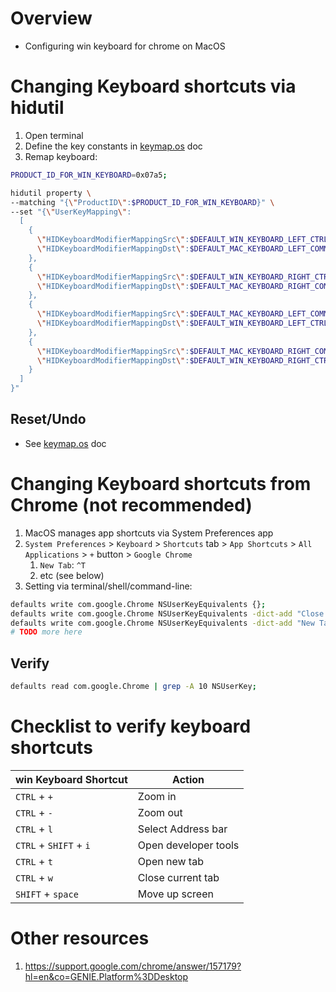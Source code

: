 # Overview
- Configuring win keyboard for chrome on MacOS


# Changing Keyboard shortcuts via hidutil
1. Open terminal
1. Define the key constants in [keymap.os](./keymap.os.md) doc
1. Remap keyboard:
```sh
PRODUCT_ID_FOR_WIN_KEYBOARD=0x07a5;

hidutil property \
--matching "{\"ProductID\":$PRODUCT_ID_FOR_WIN_KEYBOARD}" \
--set "{\"UserKeyMapping\":
  [
    {
      \"HIDKeyboardModifierMappingSrc\":$DEFAULT_WIN_KEYBOARD_LEFT_CTRL,
      \"HIDKeyboardModifierMappingDst\":$DEFAULT_MAC_KEYBOARD_LEFT_COMMAND
    },
    {
      \"HIDKeyboardModifierMappingSrc\":$DEFAULT_WIN_KEYBOARD_RIGHT_CTRL,
      \"HIDKeyboardModifierMappingDst\":$DEFAULT_MAC_KEYBOARD_RIGHT_COMMAND
    },
    {
      \"HIDKeyboardModifierMappingSrc\":$DEFAULT_MAC_KEYBOARD_LEFT_COMMAND,
      \"HIDKeyboardModifierMappingDst\":$DEFAULT_WIN_KEYBOARD_LEFT_CTRL
    },
    {
      \"HIDKeyboardModifierMappingSrc\":$DEFAULT_MAC_KEYBOARD_RIGHT_COMMAND,
      \"HIDKeyboardModifierMappingDst\":$DEFAULT_WIN_KEYBOARD_RIGHT_CTRL
    }
  ]
}"
```

## Reset/Undo
- See [keymap.os](./keymap.os.md) doc


# Changing Keyboard shortcuts from Chrome (not recommended)
1. MacOS manages app shortcuts via System Preferences app
1. `System Preferences` > `Keyboard` > `Shortcuts` tab > `App Shortcuts` > `All Applications` > `+` button > `Google Chrome`
    1. `New Tab`: `^T`
    1. etc (see below)
1. Setting via terminal/shell/command-line:
```sh
defaults write com.google.Chrome NSUserKeyEquivalents {};
defaults write com.google.Chrome NSUserKeyEquivalents -dict-add "Close Tag" "^w";
defaults write com.google.Chrome NSUserKeyEquivalents -dict-add "New Tab" "^t";
# TODO more here
```

## Verify
```sh
defaults read com.google.Chrome | grep -A 10 NSUserKey;
```

# Checklist to verify keyboard shortcuts
|win Keyboard Shortcut|Action|
|---|---|
|`CTRL` + `+`|Zoom in|
|`CTRL` + `-`|Zoom out|
|`CTRL` + `l`|Select Address bar|
|`CTRL` + `SHIFT` + `i`|Open developer tools|
|`CTRL` + `t`|Open new tab|
|`CTRL` + `w`|Close current tab|
|`SHIFT` + `space`|Move up screen|


# Other resources
1. https://support.google.com/chrome/answer/157179?hl=en&co=GENIE.Platform%3DDesktop
